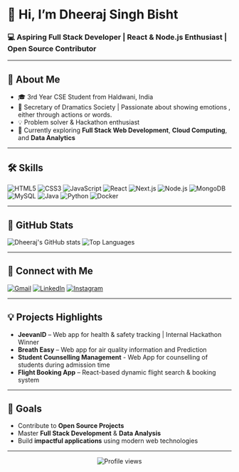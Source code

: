 # 👋 Hi, I’m Dheeraj Singh Bisht
### 💻 Aspiring Full Stack Developer | React & Node.js Enthusiast | Open Source Contributor
---

## 🌟 About Me
- 🎓 3rd Year CSE Student from Haldwani, India  
- 📸 Secretary of Dramatics Society | Passionate about showing emotions , either through actions or words.
- 💡 Problem solver & Hackathon enthusiast  
- 🚀 Currently exploring **Full Stack Web Development**, **Cloud Computing**, and **Data Analytics**

---

## 🛠️ Skills
<p align="centre">
  <img alt="HTML5" src="https://img.shields.io/badge/HTML5-E34F26?style=for-the-badge&logo=html5&logoColor=white"/>
  <img alt="CSS3" src="https://img.shields.io/badge/CSS3-1572B6?style=for-the-badge&logo=css3&logoColor=white"/>
  <img alt="JavaScript" src="https://img.shields.io/badge/JavaScript-F7DF1E?style=for-the-badge&logo=javascript&logoColor=black"/>
  <img alt="React" src="https://img.shields.io/badge/React-61DAFB?style=for-the-badge&logo=react&logoColor=black"/>
  <img alt="Next.js" src="https://img.shields.io/badge/Next.js-000000?style=for-the-badge&logo=next.js&logoColor=white"/>
  <img alt="Node.js" src="https://img.shields.io/badge/Node.js-339933?style=for-the-badge&logo=node.js&logoColor=white"/>
  <img alt="MongoDB" src="https://img.shields.io/badge/MongoDB-47A248?style=for-the-badge&logo=mongodb&logoColor=white"/>
  <img alt="MySQL" src="https://img.shields.io/badge/MySQL-4479A1?style=for-the-badge&logo=mysql&logoColor=white"/>
  <img alt="Java" src="https://img.shields.io/badge/Java-007396?style=for-the-badge&logo=java&logoColor=white"/>
  <img alt="Python" src="https://img.shields.io/badge/Python-3776AB?style=for-the-badge&logo=python&logoColor=white"/>
  <img alt="Docker" src="https://img.shields.io/badge/Docker-2496ED?style=for-the-badge&logo=docker&logoColor=white"/>
</p>


---

## 🚀 GitHub Stats
![Dheeraj's GitHub stats](https://github-readme-stats.vercel.app/api?username=dheerajsinghbisht&show_icons=true&theme=radical&count_private=true)
![Top Languages](https://github-readme-stats.vercel.app/api/top-langs/?username=dheerajsinghbisht&layout=compact&theme=radical)

---

## 🔗 Connect with Me
<p>
  <a href="mailto:dheerajsinghnew1@gmail.com" target="_blank"><img alt="Gmail" src="https://img.shields.io/badge/Gmail-D14836?style=for-the-badge&logo=gmail&logoColor=white"/></a>
  <a href="www.linkedin.com/in/dheeraj-singh-bisht16" target="_blank"><img alt="LinkedIn" src="https://img.shields.io/badge/LinkedIn-0077B5?style=for-the-badge&logo=linkedin&logoColor=white"/></a>
  <a href="https://www.instagram.com/bishttjiii/" target="_blank"><img alt="Instagram" src="https://img.shields.io/badge/Instagram-E4405F?style=for-the-badge&logo=instagram&logoColor=white"/></a>
</p>

---

## 💡 Projects Highlights
- **JeevanID** – Web app for health & safety tracking | Internal Hackathon Winner  
- **Breath Easy** – Web app for air quality information and Prediction
- **Student Counselling Management** - Web App for counselling of students during admission time
- **Flight Booking App** – React-based dynamic flight search & booking system  

---

## 🎯 Goals
- Contribute to **Open Source Projects**  
- Master **Full Stack Development** & **Data Analysis**  
- Build **impactful applications** using modern web technologies  

---

<p align="center">
  <img src="https://komarev.com/ghpvc/?username=dheerajsinghbisht&style=flat-square&color=blue" alt="Profile views" />
</p>
